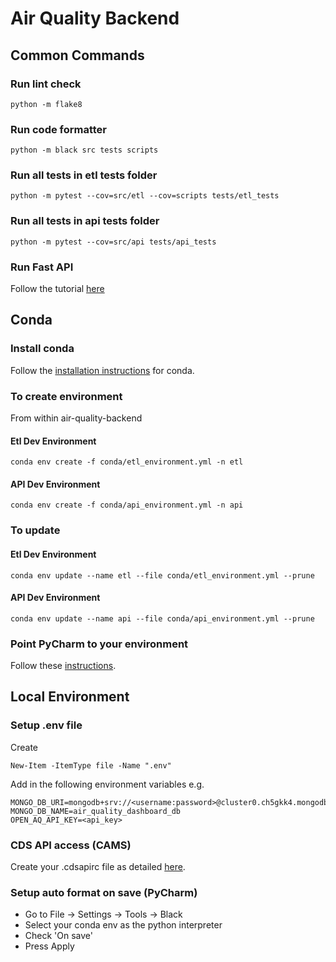 # Air Quality Backend

## Common Commands

### Run lint check
`python -m flake8`

### Run code formatter
`python -m black src tests scripts`

### Run all tests in etl tests folder
`python -m pytest --cov=src/etl --cov=scripts tests/etl_tests`

### Run all tests in api tests folder
`python -m pytest --cov=src/api tests/api_tests`

### Run Fast API
Follow the tutorial [here](docs/run_fast_api_tutorial.md)

## Conda

### Install conda
Follow the [installation instructions](https://docs.anaconda.com/free/miniconda/) for conda.

### To create environment
From within air-quality-backend
#### Etl Dev Environment
`conda env create -f conda/etl_environment.yml -n etl`
#### API Dev Environment
`conda env create -f conda/api_environment.yml -n api`

### To update
#### Etl Dev Environment
`conda env update --name etl --file conda/etl_environment.yml --prune`
#### API Dev Environment
`conda env update --name api --file conda/api_environment.yml --prune`

### Point PyCharm to your environment
Follow these [instructions](https://www.jetbrains.com/help/pycharm/conda-support-creating-conda-virtual-environment.html#conda-requirements).


## Local Environment

### Setup .env file

Create

`New-Item -ItemType file -Name ".env"`

Add in the following environment variables e.g.
```
MONGO_DB_URI=mongodb+srv://<username:password>@cluster0.ch5gkk4.mongodb.net/
MONGO_DB_NAME=air_quality_dashboard_db
OPEN_AQ_API_KEY=<api_key>
```

### CDS API access (CAMS)
Create your .cdsapirc file as detailed [here](https://ads.atmosphere.copernicus.eu/api-how-to).

### Setup auto format on save (PyCharm)

- Go to File -> Settings -> Tools -> Black
- Select your conda env as the python interpreter
- Check 'On save'
- Press Apply

